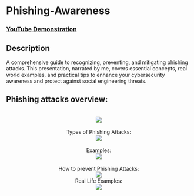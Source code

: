 <h1> Phishing-Awareness </h1>

 ### [YouTube Demonstration](https://youtu.be/rjU0lbLdUUM)

<h2>Description</h2>
A comprehensive guide to recognizing, preventing, and mitigating phishing attacks. This presentation, narrated by me, covers essential concepts, real world examples, and practical tips to enhance your cybersecurity awareness and protect against social engineering threats.
<br />



<h2>Phishing attacks overview: </h2>
<p align="center">
<br/>
<img src="https://i.imgur.com/kL48R9t.png"/>
<br />
<br />
Types of Phishing Attacks: <br/>
<img src="https://i.imgur.com/6myyoZw.png"/>
<br />
<br />
Examples: <br/>
<img src="https://i.imgur.com/oSyNO5Q.png"/>
<br />
<br />
How to prevent Phishing Attacks:  <br/>
<img src="https://i.imgur.com/1BSC6Lu.png"/>
<br />
Real Life Examples:  <br/>
<img src="https://i.imgur.com/obbIQ9w.png"/>



<!--
 ```diff
- text in red
+ text in green
! text in orange
# text in gray
@@ text in purple (and bold)@@
```
--!>
